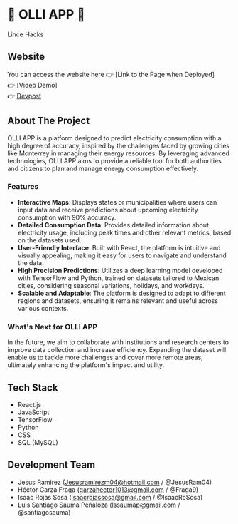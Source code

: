 # 🌟 OLLI APP 🌟
Lince Hacks

## Website
You can access the website here 👉 [Link to the Page when Deployed]  
👉 [Video Demo]  
👉 [Devpost](https://devpost.com/software/olli-app)  

## About The Project
OLLI APP is a platform designed to predict electricity consumption with a high degree of accuracy, inspired by the challenges faced by growing cities like Monterrey in managing their energy resources. By leveraging advanced technologies, OLLI APP aims to provide a reliable tool for both authorities and citizens to plan and manage energy consumption effectively.

### Features
- **Interactive Maps**: Displays states or municipalities where users can input data and receive predictions about upcoming electricity consumption with 90% accuracy.
- **Detailed Consumption Data**: Provides detailed information about electricity usage, including peak times and other relevant metrics, based on the datasets used.
- **User-Friendly Interface**: Built with React, the platform is intuitive and visually appealing, making it easy for users to navigate and understand the data.
- **High Precision Predictions**: Utilizes a deep learning model developed with TensorFlow and Python, trained on datasets tailored to Mexican cities, considering seasonal variations, holidays, and workdays.
- **Scalable and Adaptable**: The platform is designed to adapt to different regions and datasets, ensuring it remains relevant and useful across various contexts.

### What's Next for OLLI APP
In the future, we aim to collaborate with institutions and research centers to improve data collection and increase efficiency. Expanding the dataset will enable us to tackle more challenges and cover more remote areas, ultimately enhancing the platform's impact and utility.

## Tech Stack
- React.js
- JavaScript
- TensorFlow
- Python
- CSS
- SQL (MySQL)

## Development Team
- Jesus Ramirez (Jesusramirezm04@hotmail.com / @JesusRam04)
- Héctor Garza Fraga (garzahector1013@gmail.com / @Fraga9)
- Isaac Rojas Sosa (isaacrojassosa@gmail.com / @IsaacRoSosa)
- Luis Santiago Sauma Peñaloza (lssaumap@gmail.com / @santiagosauma)



